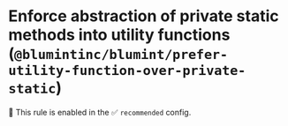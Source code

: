 # Enforce abstraction of private static methods into utility functions (`@blumintinc/blumint/prefer-utility-function-over-private-static`)

💼 This rule is enabled in the ✅ `recommended` config.

<!-- end auto-generated rule header -->
